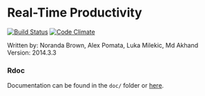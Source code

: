 # Real-Time Productivity

[![Build Status](https://secure.travis-ci.org/236b-RTP/RTP.png)](http://travis-ci.org/236b-RTP/RTP)
[![Code Climate](https://codeclimate.com/github/236b-RTP/RTP.png)](https://codeclimate.com/github/236b-RTP/RTP.png)

Written by: Noranda Brown, Alex Pomata, Luka Milekic, Md Akhand  
Version: 2014.3.3

### Rdoc
Documentation can be found in the `doc/` folder or [here](http://236b-RTP.github.io/RTP).